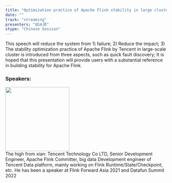 ```yaml
---
title: "Optimization practice of Apache Flink stability in large cluster"
date: "" 
track: "streaming"
presenters: "邱从贤"
stype: "Chinese Session"
---
```

This speech will reduce the system from 1) failure; 2) Reduce the impact; 3) The stability optimization practice of Apache Flink by Tencent in large-scale cluster is introduced from three aspects, such as quick fault discovery; It is hoped that this presentation will provide users with a substantial reference in building stability for Apache Flink.
 ### Speakers: 
 <img src="images/speaker/1211.png" width="200" /><br>The high from xian: Tencent Technology Co LTD, Senior Development Engineer, Apache Flink Committer, big data Development engineer of Tencent Data platform, mainly working on Flink Runtime/State/Checkpoint, etc. He has been a speaker at Flink Forward Asia 2021 and Datafun Summit 2022
 